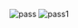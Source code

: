 ![pass](https://github.com/synarda/Movie-App/assets/67860630/1a5e6663-f036-409a-9384-b0a4091b26ba)
![pass1](https://github.com/synarda/Movie-App/assets/67860630/137ec7a1-e45c-4d43-b4fa-6322632b1759)
